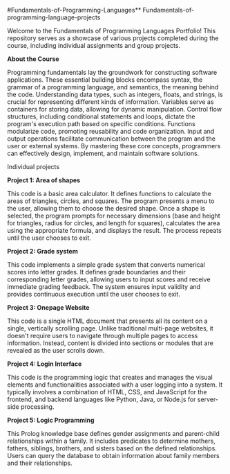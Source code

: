 #Fundamentals-of-Programming-Languages**
Fundamentals-of-programming-language-projects

Welcome to the Fundamentals of Programming Languages Portfolio! This repository serves as a showcase of various projects completed during the course, including individual assignments and group projects.

**About the Course**

Programming fundamentals lay the groundwork for constructing software applications. These essential building blocks encompass syntax, the grammar of a programming language, and semantics, the meaning behind the code. Understanding data types, such as integers, floats, and strings, is crucial for representing different kinds of information. Variables serve as containers for storing data, allowing for dynamic manipulation. Control flow structures, including conditional statements and loops, dictate the program's execution path based on specific conditions. Functions modularize code, promoting reusability and code organization. Input and output operations facilitate communication between the program and the user or external systems. By mastering these core concepts, programmers can effectively design, implement, and maintain software solutions.

Individual projects

**Project 1: Area of shapes**

This code is a basic area calculator. It defines functions to calculate the areas of triangles, circles, and squares. The program presents a menu to the user, allowing them to choose the desired shape. Once a shape is selected, the program prompts for necessary dimensions (base and height for triangles, radius for circles, and length for squares), calculates the area using the appropriate formula, and displays the result. The process repeats until the user chooses to exit.



**Project 2: Grade system**

This code implements a simple grade system that converts numerical scores into letter grades. It defines grade boundaries and their corresponding letter grades, allowing users to input scores and receive immediate grading feedback. The system ensures input validity and provides continuous execution until the user chooses to exit.




**Project 3: Onepage Website**

This code is a single HTML document that presents all its content on a single, vertically scrolling page. Unlike traditional multi-page websites, it doesn't require users to navigate through multiple pages to access information.
Instead, content is divided into sections or modules that are revealed as the user scrolls down.




**Project 4: Login Interface**

This code is the programming logic that creates and manages the visual elements and functionalities associated with a user logging into a system. It typically involves a combination of HTML, CSS, and JavaScript for the frontend, and backend languages like Python, Java, or Node.js for server-side processing.


**Project 5: Logic Programming**

This Prolog knowledge base defines gender assignments and parent-child relationships within a family. It includes predicates to determine mothers, fathers, siblings, brothers, and sisters based on the defined relationships. Users can query the database to obtain information about family members and their relationships.


